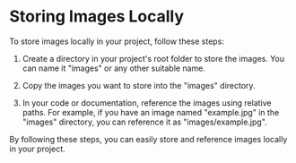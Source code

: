 # Storing Images Locally

To store images locally in your project, follow these steps:

1. Create a directory in your project's root folder to store the images. You can name it "images" or any other suitable name.

2. Copy the images you want to store into the "images" directory.

3. In your code or documentation, reference the images using relative paths. For example, if you have an image named "example.jpg" in the "images" directory, you can reference it as "images/example.jpg".

By following these steps, you can easily store and reference images locally in your project.
